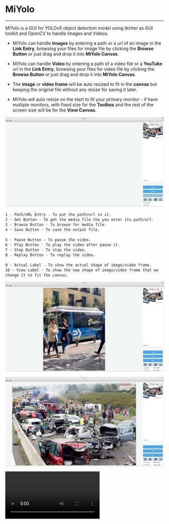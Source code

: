 # MiYolo
___
MiYolo is a GUI for YOLOv5 object detection model using tkinter as GUI toolkit and OpenCV to handle Images and Videos.

- MiYolo can handle **Images** by entering a path or a url of an image in the **Link Entry**, browsing your files for image file by clicking the **Browse Button** or just drag and drop it into **MiYolo Canvas**.

- MiYolo can handle **Video** by entering a path of a video file or a **YouTube** url in the **Link Entry**, browsing your files for video file by clicking the **Browse Button** or just drag and drop it into **MiYolo Canvas**.

- The **image** or **video frame** will be auto resized to fit in the **canvas** but keeping the original file without any resize for saving it later.

- MiYolo will auto resize on the start to fit your primary monitor - if have multiple monitors, with fixed size for the **Toolbox** and the rest of the screen size will be for the **View Canvas**.

![1.png](assets/readme/1.png)

    1 - Path/URL Entry - To put the path/url in it.
    2 - Get Button - To get the media file the you enter its path/url.
    3 - Browse Button - To browse for media file.
    4 - Save Button - To save the output file.
    
    5 - Pause Button - To pause the video.
    6 - Play Button - To play the video after pause it.
    7 - Stop Button - To stop the video.
    8 - Replay Button - To replay the video.
    
    9 - Actual Label - To show the actual shape of image/video frame.
    10 - View Label - To show the new shape of image/video frame that we change it to fit the canvas.

![2.png](assets/readme/2.png)

![3.png](assets/readme/3.png)

![Demo](assets/readme/1.m4v)
